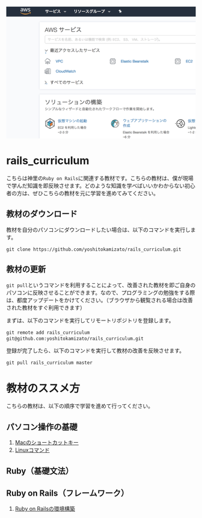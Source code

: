![img1](./images/aws/aws2.png)

# rails_curriculum
こちらは神里の`Ruby on Rails`に関連する教材です。こちらの教材は、僕が現場で学んだ知識を即反映させます。どのような知識を学べばいいかわからない初心者の方は、ぜひこちらの教材を元に学習を進めてみてください。

## 教材のダウンロード
教材を自分のパソコンにダウンロードしたい場合は、以下のコマンドを実行します。

```
git clone https://github.com/yoshitokamizato/rails_curriculum.git
```

## 教材の更新
`git pull`というコマンドを利用することによって、改善された教材を即ご自身のパソコンに反映させることができます。なので、プログラミングの勉強をする際は、都度アップデートをかけてください。（ブラウザから観覧される場合は改善された教材をすぐ利用できます）

まずは、以下のコマンドを実行してリモートリポジトリを登録します。

```
git remote add rails_curriculum git@github.com:yoshitokamizato/rails_curriculum.git
```

登録が完了したら、以下のコマンドを実行して教材の改善を反映させます。

```
git pull rails_curriculum master
```


# 教材のススメ方
こちらの教材は、以下の順序で学習を進めて行ってください。

## パソコン操作の基礎
1. [Macのショートカットキー](https://github.com/yoshitokamizato/rails_curriculum/blob/master/mac_shortcut.md)
2. [Linuxコマンド](https://github.com/yoshitokamizato/rails_curriculum/blob/master/linux_command.md)

## Ruby（基礎文法）


## Ruby on Rails（フレームワーク）
1. [Ruby on Railsの環境構築](https://github.com/yoshitokamizato/rails_curriculum/blob/master/rails_environment.md)
